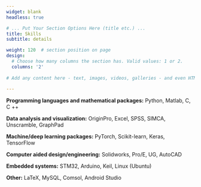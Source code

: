 ```yaml
---
widget: blank
headless: true

# ... Put Your Section Options Here (title etc.) ...
title: Skills
subtitle: details

weight: 120  # section position on page
design:
  # Choose how many columns the section has. Valid values: 1 or 2.
  columns: '2'
  
# Add any content here - text, images, videos, galleries - and even HTML code!
  
---
```



**Programming languages and mathematical packages:** Python, Matlab, C, C ++

**Data analysis and visualization:** OriginPro, Excel, SPSS, SIMCA, Unscramble, GraphPad

**Machine/deep learning packages:** PyTorch, Scikit-learn, Keras, TensorFlow

**Computer aided design/engineering:** Solidworks, Pro/E, UG, AutoCAD

**Embedded systems:** STM32, Arduino, Keil, Linux (Ubuntu)

**Other:** LaTeX, MySQL, Comsol, Android Studio

